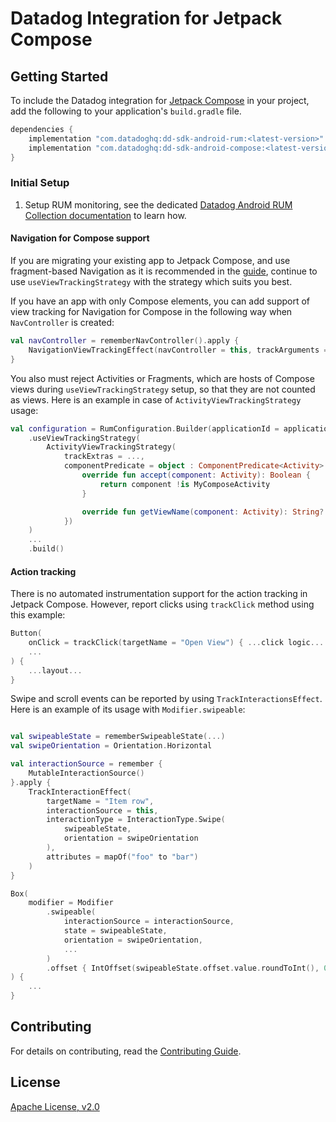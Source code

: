# Datadog Integration for Jetpack Compose

## Getting Started

To include the Datadog integration for [Jetpack Compose][1] in your project, add the
following to your application's `build.gradle` file.

```groovy
dependencies {
    implementation "com.datadoghq:dd-sdk-android-rum:<latest-version>"
    implementation "com.datadoghq:dd-sdk-android-compose:<latest-version>"
}
```

### Initial Setup

1. Setup RUM monitoring, see the dedicated [Datadog Android RUM Collection documentation][2] to learn how.

#### Navigation for Compose support

If you are migrating your existing app to Jetpack Compose, and use fragment-based Navigation as it is recommended in the [guide][2], continue to use `useViewTrackingStrategy` with the strategy which suits you best.

If you have an app with only Compose elements, you can add support of view tracking for Navigation for Compose in the following way when `NavController` is created:

```kotlin
val navController = rememberNavController().apply {
    NavigationViewTrackingEffect(navController = this, trackArguments = ..., destinationPredicate = ...)
}
```

You also must reject Activities or Fragments, which are hosts of Compose views during `useViewTrackingStrategy` setup, so that they are not counted as views.
Here is an example in case of `ActivityViewTrackingStrategy` usage:

```kotlin
val configuration = RumConfiguration.Builder(applicationId = applicationId)
    .useViewTrackingStrategy(
        ActivityViewTrackingStrategy(
            trackExtras = ...,
            componentPredicate = object : ComponentPredicate<Activity> {
                override fun accept(component: Activity): Boolean {
                    return component !is MyComposeActivity
                }

                override fun getViewName(component: Activity): String? = null
            })
    )
    ...
    .build()
```

#### Action tracking

There is no automated instrumentation support for the action tracking in Jetpack Compose. However, report clicks using `trackClick` method using this example:

```kotlin
Button(
    onClick = trackClick(targetName = "Open View") { ...click logic... }
    ...
) {
    ...layout...
}
```

Swipe and scroll events can be reported by using `TrackInteractionsEffect`. Here is an example of its usage with `Modifier.swipeable`:

```kotlin

val swipeableState = rememberSwipeableState(...)
val swipeOrientation = Orientation.Horizontal

val interactionSource = remember {
    MutableInteractionSource()
}.apply {
    TrackInteractionEffect(
        targetName = "Item row",
        interactionSource = this,
        interactionType = InteractionType.Swipe(
            swipeableState,
            orientation = swipeOrientation
        ),
        attributes = mapOf("foo" to "bar")
    )
}

Box(
    modifier = Modifier
        .swipeable(
            interactionSource = interactionSource,
            state = swipeableState,
            orientation = swipeOrientation,
            ...
        )
        .offset { IntOffset(swipeableState.offset.value.roundToInt(), 0) }
) {
    ...
}
```

## Contributing

For details on contributing, read the
[Contributing Guide](../../CONTRIBUTING.md).

## License

[Apache License, v2.0](../../LICENSE)

[1]: https://developer.android.com/jetpack/compose
[2]: https://docs.datadoghq.com/real_user_monitoring/android/?tab=kotlin
[3]: https://developer.android.com/jetpack/compose/navigation#interoperability
